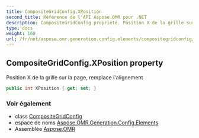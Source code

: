 ```yaml
---
title: CompositeGridConfig.XPosition
second_title: Référence de l'API Aspose.OMR pour .NET
description: CompositeGridConfig propriété. Position X de la grille sur la page remplace lalignement
type: docs
weight: 160
url: /fr/net/aspose.omr.generation.config.elements/compositegridconfig/xposition/
---
```

## CompositeGridConfig.XPosition property

Position X de la grille sur la page, remplace l'alignement

```csharp
public int XPosition { get; set; }
```

### Voir également

* class [CompositeGridConfig](../)
* espace de noms [Aspose.OMR.Generation.Config.Elements](../../compositegridconfig/)
* Assemblée [Aspose.OMR](../../../)


